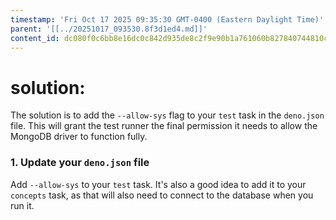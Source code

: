 ```yaml
---
timestamp: 'Fri Oct 17 2025 09:35:30 GMT-0400 (Eastern Daylight Time)'
parent: '[[../20251017_093530.8f3d1ed4.md]]'
content_id: dc080f0c6bb8e16dc0c842d935de8c2f9e90b1a761060b827840744810c5047b
---
```


# solution:

The solution is to add the `--allow-sys` flag to your `test` task in the `deno.json` file. This will grant the test runner the final permission it needs to allow the MongoDB driver to function fully.

### 1. Update your `deno.json` file

Add `--allow-sys` to your `test` task. It's also a good idea to add it to your `concepts` task, as that will also need to connect to the database when you run it.
